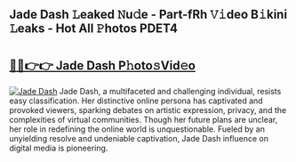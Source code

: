 ## Jade Dash 𝙻eaked 𝙽u𝚍e - Part-fRh 𝚅𝚒deo B𝚒kini 𝙻eaks - Hot All 𝙿hotos PDET4

# <h2><a href="http://ld439ga.urlbe.top/?page=Jade+Dash">🔗🔗👉👉 Jade Dash P𝚑oto𝚜Vid𝚎o</a></h2>

[![Jade Dash](https://i.imgur.com/eBuTRDB.gif)](http://ld439ga.urlbe.top/?page=Jade+Dash)
Jade Dash, a multifaceted and challenging individual, resists easy classification. Her distinctive online persona has captivated and provoked viewers, sparking debates on artistic expression, privacy, and the complexities of virtual communities. Though her future plans are unclear, her role in redefining the online world is unquestionable. Fueled by an unyielding resolve and undeniable captivation, Jade Dash influence on digital media is pioneering.
